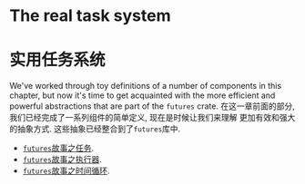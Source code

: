 # The real task system
# 实用任务系统

We've worked through toy definitions of a number of components in this chapter,
but now it's time to get acquainted with the more efficient and powerful
abstractions that are part of the `futures` crate.
在这一章前面的部分, 我们已经完成了一系列组件的简单定义, 现在是时候让我们来理解
更加有效和强大的抽象方式. 这些抽象已经整合到了`futures`库中.

- [`futures`故事之任务](task-model/real/tasks.html).
- [`futures`故事之执行器](task-model/real/exec.html).
- [`futures`故事之时间循环](task-model/real/events.html).

